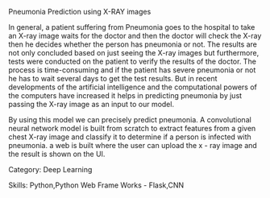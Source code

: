 Pneumonia Prediction using X-RAY images

In general, a patient suffering from Pneumonia goes to the hospital to take an X-ray image waits for the doctor and then the doctor will check the X-ray then he decides whether the person has pneumonia or not. The results are not only concluded based on just seeing the X-ray images but furthermore, tests were conducted on the patient to verify the results of the doctor. The process is time-consuming and if the patient has severe pneumonia  or not he has to wait several days to get the test results. But in recent developments of the artificial intelligence and the computational powers of the computers have increased it helps in predicting pneumonia by just passing the X-ray image as an input to our model.  

By using this model we can precisely predict pneumonia. A convolutional neural network model is built from scratch to extract features from a given chest X-ray image and classify it to determine if a person is infected with pneumonia. a web is built where the user can upload the x - ray image and the result is shown on the UI.

Category: Deep Learning

Skills:
Python,Python Web Frame Works - Flask,CNN


